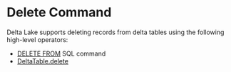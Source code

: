 # Delete Command

Delta Lake supports deleting records from delta tables using the following high-level operators:

* [DELETE FROM](DeltaDelete.md) SQL command
* [DeltaTable.delete](../../DeltaTable.md#delete)
